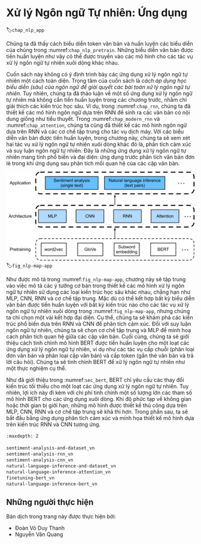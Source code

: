 <!--
# Natural Language Processing: Applications
-->

# Xử lý Ngôn ngữ Tự nhiên: Ứng dụng
:label:`chap_nlp_app`

<!--
We have seen how to represent text tokens and train their representations in :numref:`chap_nlp_pretrain`.
Such pretrained text representations can be fed to various models for different downstream natural language processing tasks.
-->


Chúng ta đã thấy cách biểu diễn token văn bản và huấn luyện các biểu diễn của chúng trong :numref:`chap_nlp_pretrain`.
Những biểu diễn văn bản được tiền huấn luyện như vậy có thể được truyền vào các mô hình cho các tác vụ xử lý ngôn ngữ tự nhiên xuôi dòng khác nhau.


<!--
This book does not intend to cover natural language processing applications in a comprehensive manner.
Our focus is on *how to apply (deep) representation learning of languages to addressing natural language processing problems*.
Nonetheless, we have already discussed several natural language processing applications without pretraining in earlier chapters, just for explaining deep learning architectures.
For instance, in :numref:`chap_rnn`, we have relied on RNNs to design language models to generate novella-like text.
In :numref:`chap_modern_rnn` and :numref:`chap_attention`, we have also designed models based on RNNs and attention mechanisms for machine translation.
Given pretrained text representations, in this chapter, we will consider two more downstream natural language processing tasks: sentiment analysis and natural language inference.
These are popular and representative natural language processing applications: the former analyzes single text and the latter analyzes relationships of text pairs.
-->

Cuốn sách này không có ý định trình bày các ứng dụng xử lý ngôn ngữ tự nhiên một cách toàn diện.
Trọng tâm của cuốn sách là *cách áp dụng học biểu diễn (sâu) của ngôn ngữ để giải quyết các bài toán xử lý ngôn ngữ tự nhiên*.
Tuy nhiên, chúng ta đã thảo luận về một số ứng dụng xử lý ngôn ngữ tự nhiên mà không cần tiền huấn luyện trong các chương trước, nhằm chỉ giải thích các kiến ​​trúc học sâu.
Ví dụ, trong :numref:`chap_rnn`, chúng ta đã thiết kế các mô hình ngôn ngữ dựa trên RNN để sinh ra các văn bản có nội dung giống như tiểu thuyết.
Trong :numref:`chap_modern_rnn` và :numref:`chap_attention`, chúng ta cũng đã thiết kế các mô hình ngôn ngữ dựa trên RNN và các cơ chế tập trung cho tác vụ dịch máy.
Với các biểu diễn văn bản được tiền huấn luyện, trong chương này, chúng ta sẽ xem xét hai tác vụ xử lý ngôn ngữ tự nhiên xuôi dòng khác đó là, phân tích cảm xúc và suy luận ngôn ngữ tự nhiên.
Đây là những ứng dụng xử lý ngôn ngữ tự nhiên mang tính phổ biến và đại diện: ứng dụng trước phân tích văn bản đơn lẻ trong khi ứng dụng sau phân tích mối quan hệ của các cặp văn bản.


<!--
![Pretrained text representations can be fed to various deep learning architectures for different downstream natural language processing applications. This chapter focuses on how to design models for different downstream natural language processing applications.](../img/nlp-map-app.svg)
-->

![Biểu diễn văn bản được tiền huấn luyện có thể được truyền vào các kiến trúc học sâu cho các ứng dụng xử lý ngôn ngữ tự nhiên xuôi dòng. Chương này sẽ tập trung vào cách thiết kế các ứng dụng xử lý ngôn ngữ tự nhiên xuôi dòng khác nhau. ](../img/nlp-map-app.svg)
:label:`fig_nlp-map-app`


<!--
As depicted in :numref:`fig_nlp-map-app`, this chapter focuses on describing the basic ideas of designing natural language processing models 
using different types of deep learning architectures, such as MLPs, CNNs, RNNs, and attention.
Though it is possible to combine any pretrained text representations with any architecture for 
either downstream natural language processing task in :numref:`fig_nlp-map-app`, we select a few representative combinations.
Specifically, we will explore popular architectures based on RNNs and CNNs for sentiment analysis.
For natural language inference, we choose attention and MLPs to demonstrate how to analyze text pairs.
In the end, we introduce how to fine-tune a pretrained BERT model for a wide range of natural language processing applications,
such as on a sequence level (single text classification and text pair classification) and a token level (text tagging and question answering).
As a concrete empirical case, we will fine-tune BERT for natural language processing.
-->


Như được mô tả trong :numref:`fig_nlp-map-app`, chương này sẽ tập trung vào việc mô tả các ý tưởng cơ bản trong thiết kế các mô hình xử lý ngôn ngữ tự nhiên
sử dụng các loại kiến ​​trúc học sâu khác nhau, chẳng hạn như MLP, CNN, RNN và cơ chế tập trung.
Mặc dù có thể kết hợp bất kỳ biểu diễn văn bản được tiền huấn luyện với bất kỳ kiến ​​trúc nào cho các tác vụ xử lý ngôn ngữ tự nhiên xuôi dòng trong :numref:`fig_nlp-map-app`, nhưng chúng ta chỉ chọn một vài kết hợp đại diện.
Cụ thể, chúng ta sẽ khám phá các kiến ​​trúc phổ biến dựa trên RNN và CNN để phân tích cảm xúc.
Đối với suy luận ngôn ngữ tự nhiên, chúng ta sẽ chọn cơ chế tập trung và MLP để minh hoạ cách phân tích quan hệ giữa các cặp văn bản.
Cuối cùng, chúng ta sẽ giới thiệu cách tinh chỉnh mô hình BERT được tiền huấn luyện cho một loạt các ứng dụng xử lý ngôn ngữ tự nhiên,
ví dụ như các tác vụ cấp chuỗi (phân loại đơn văn bản và phân loại cặp văn bản) và cấp token (gắn thẻ văn bản và trả lời câu hỏi).
Chúng ta sẽ tinh chỉnh BERT để xử lý ngôn ngữ tự nhiên như một thực nghiệm cụ thể.


<!--
As we have introduced in :numref:`sec_bert`, BERT requires minimal architecture changes for a wide range of natural language processing applications.
However, this benefit comes at the cost of fine-tuning a huge number of BERT parameters for the downstream applications.
When space or time is limited, those crafted models based on MLPs, CNNs, RNNs, and attention are more feasible.
In the following, we start by the sentiment analysis application and illustrate the model design based on RNNs and CNNs, respectively.
-->

Như đã giới thiệu trong :numref:`sec_bert`, BERT chỉ yêu cầu các thay đổi kiến trúc tối thiểu cho một loạt các ứng dụng xử lý ngôn ngữ tự nhiên.
Tuy nhiên, lợi ích này đi kèm với chi phí tinh chỉnh một số lượng lớn các tham số mô hình BERT cho các ứng dụng xuôi dòng.
Khi độ phức tạp về không gian hoặc thời gian bị giới hạn, những mô hình được thiết kế thủ công dựa trên MLP, CNN, RNN và cơ chế tập trung sẽ khả thi hơn.
Trong phần sau, ta sẽ bắt đầu bằng ứng dụng phân tích cảm xúc và minh họa thiết kế mô hình dựa trên kiến trúc RNN và CNN tương ứng.


```toc
:maxdepth: 2

sentiment-analysis-and-dataset_vn
sentiment-analysis-rnn_vn
sentiment-analysis-cnn_vn
natural-language-inference-and-dataset_vn
natural-language-inference-attention_vn
finetuning-bert_vn
natural-language-inference-bert_vn
```

## Những người thực hiện
Bản dịch trong trang này được thực hiện bởi:

* Đoàn Võ Duy Thanh
* Nguyễn Văn Quang
